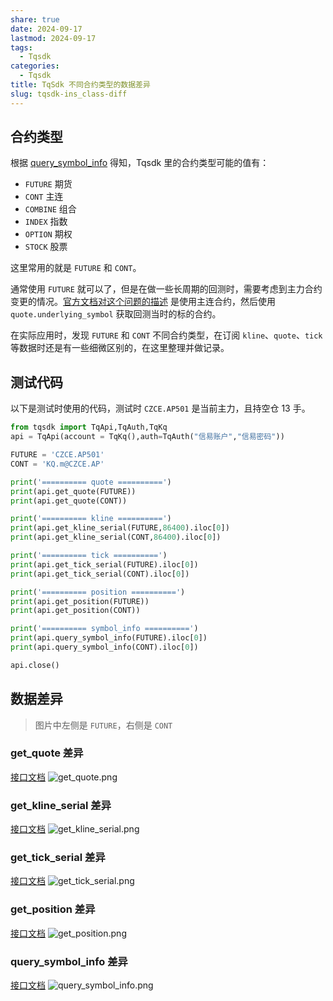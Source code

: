 ```yaml
---
share: true
date: 2024-09-17
lastmod: 2024-09-17
tags:
  - Tqsdk
categories:
  - Tqsdk
title: TqSdk 不同合约类型的数据差异
slug: tqsdk-ins_class-diff
---
```


## 合约类型

根据 [query_symbol_info](https://doc.shinnytech.com/tqsdk/latest/reference/tqsdk.api.html#tqsdk.TqApi.query_symbol_info) 得知，Tqsdk 里的合约类型可能的值有：

- `FUTURE` 期货
- `CONT` 主连
- `COMBINE` 组合
- `INDEX` 指数
- `OPTION` 期权
- `STOCK` 股票

这里常用的就是 `FUTURE` 和 `CONT`。

通常使用 `FUTURE` 就可以了，但是在做一些长周期的回测时，需要考虑到主力合约变更的情况。[官方文档对这个问题的描述](https://doc.shinnytech.com/tqsdk/latest/usage/backtest.html#backtest-underlying-symbol) 是使用主连合约，然后使用 `quote.underlying_symbol` 获取回测当时的标的合约。

在实际应用时，发现 `FUTURE` 和 `CONT` 不同合约类型，在订阅 `kline`、`quote`、`tick` 等数据时还是有一些细微区别的，在这里整理并做记录。

## 测试代码

以下是测试时使用的代码，测试时 `CZCE.AP501` 是当前主力，且持空仓 13 手。

```python
from tqsdk import TqApi,TqAuth,TqKq
api = TqApi(account = TqKq(),auth=TqAuth("信易账户","信易密码"))

FUTURE = 'CZCE.AP501'
CONT = 'KQ.m@CZCE.AP'

print('========== quote ==========')
print(api.get_quote(FUTURE))
print(api.get_quote(CONT))

print('========== kline ==========')
print(api.get_kline_serial(FUTURE,86400).iloc[0])
print(api.get_kline_serial(CONT,86400).iloc[0])

print('========== tick ==========')
print(api.get_tick_serial(FUTURE).iloc[0])
print(api.get_tick_serial(CONT).iloc[0])

print('========== position ==========')
print(api.get_position(FUTURE))
print(api.get_position(CONT))

print('========== symbol_info ==========')
print(api.query_symbol_info(FUTURE).iloc[0])
print(api.query_symbol_info(CONT).iloc[0])

api.close()
```

## 数据差异

> 图片中左侧是 `FUTURE`，右侧是 `CONT`

### get_quote 差异

[接口文档](https://doc.shinnytech.com/tqsdk/latest/reference/tqsdk.api.html#tqsdk.TqApi.get_quote)
![get_quote.png](https://img.mlosun.com/images/2024/202409180013108.png)

### get_kline_serial 差异

[接口文档](https://doc.shinnytech.com/tqsdk/latest/reference/tqsdk.api.html#tqsdk.TqApi.get_kline_serial)
![get_kline_serial.png](https://img.mlosun.com/images/2024/202409180014884.png)

### get_tick_serial 差异

[接口文档](https://doc.shinnytech.com/tqsdk/latest/reference/tqsdk.api.html#tqsdk.TqApi.get_tick_serial)
![get_tick_serial.png](https://img.mlosun.com/images/2024/202409180016177.png)

### get_position 差异

[接口文档](https://doc.shinnytech.com/tqsdk/latest/reference/tqsdk.api.html#tqsdk.TqApi.get_position)
![get_position.png](https://img.mlosun.com/images/2024/202409180016765.png)

### query_symbol_info 差异

[接口文档](https://doc.shinnytech.com/tqsdk/latest/reference/tqsdk.api.html#tqsdk.TqApi.query_symbol_info)
![query_symbol_info.png](https://img.mlosun.com/images/2024/202409180016429.png)

